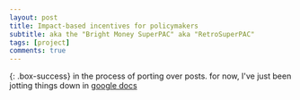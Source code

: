 ```yaml
---
layout: post
title: Impact-based incentives for policymakers
subtitle: aka the "Bright Money SuperPAC" aka "RetroSuperPAC"
tags: [project]
comments: true
---
```


{: .box-success}
in the process of porting over posts.  for now, I've just been jotting things down in [google docs](https://docs.google.com/document/d/1sH5ot-xUiU9u3ilx2YlqHoFevzKDuKMIlusIpnE7nE0/edit)




